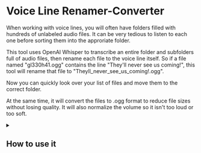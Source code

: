 # Voice Line Renamer-Converter

When working with voice lines, you will often have folders filled with hundreds of unlabeled audio files. It can be very tedious to listen to each one before sorting them into the approriate folder.

This tool uses OpenAI Whisper to transcribe an entire folder and subfolders full of audio files, then rename each file to the voice line itself. So if a file named "gl330h41.ogg" contains the line "They'll never see us coming!", this tool will rename that file to "Theyll_never_see_us_coming!.ogg".

Now you can quickly look over your list of files and move them to the correct folder.

At the same time, it will convert the files to .ogg format to reduce file sizes without losing quality. It will also normalize the volume so it isn't too loud or too soft.

<details>
<summary><h2>How to use it</h2></summary>
 -
First, you'll need to download a specific version of Whisper: https://github.com/Purfview/whisper-standalone-win

Be aware that this download is over 1GB compressed, and almost 4GB when unzipped

Extract the downloaded Faster-Whisper-XXL

Place the contents of the "RenameAudio" folder in the folder which contains Faster-Whisper-XXL.exe

Copy your voice line audio files into the RenameThese folder

Make sure you close any audio players or anything that might be using these files

Run "RenameAudio.bat"

This will rename and convert all audio files in the Transcribe folder and any subfolders within it

Audio files that are shorter than one or two seconds, as well as some files that only contain grunts but no actual words, will be renamed with a number (1.ogg, 2.ogg, etc)

If you have an Nvidia GPU, Whisper will use it to process your files very quickly. However, AMD GPUs are not supported. If you have an AMD GPU, your CPU will be used instead. With my CPU (i9 12900K), this will process about 70 voice lines per minute.
</details>
